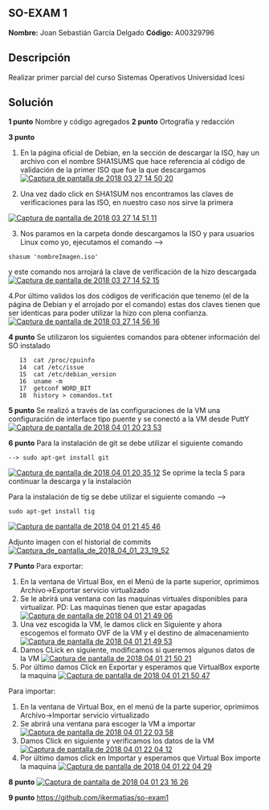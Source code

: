 ## SO-EXAM 1

**Nombre:** Joan Sebastián García Delgado
**Código:** A00329796

## Descripción

Realizar primer parcial del curso Sistemas Operativos Universidad Icesi

## Solución

**1 punto** Nombre y código agregados
**2 punto** Ortografía y redacción

**3 punto**

1. En la página oficial de Debian, en la sección de descargar la ISO, hay un archivo con el nombre SHA1SUMS que hace referencia al código de validación de la primer ISO que fue la que descargamos
<a href="https://imgbb.com/"><img src="https://image.ibb.co/bO6FPn/Captura_de_pantalla_de_2018_03_27_14_50_20.png" alt="Captura de pantalla de 2018 03 27 14 50 20" border="0" /></a>

2. Una vez dado click en SHA1SUM nos encontramos las claves de verificaciones para las ISO, en nuestro caso nos sirve la primera

<a href="https://imgbb.com/"><img src="https://image.ibb.co/dtJJc7/Captura_de_pantalla_de_2018_03_27_14_51_11.png" alt="Captura de pantalla de 2018 03 27 14 51 11" border="0" /></a>

3. Nos paramos en la carpeta donde descargamos la ISO y para usuarios Linux como yo, ejecutamos el comando -->
~~~
shasum 'nombreImagen.iso' 
~~~
y este comando nos arrojará la clave de verificación de la hizo descargada
<a href="https://ibb.co/eHQaPn"><img src="https://preview.ibb.co/gq09jn/Captura_de_pantalla_de_2018_03_27_14_52_15.png" alt="Captura de pantalla de 2018 03 27 14 52 15" border="0" /></a>

4.Por último validos los dos códigos de verificación que tenemo (el de la página de Debian y el arrojado por el comando) estas dos claves tienen que ser identicas para poder utilizar la hizo con plena confianza.
<a href="https://ibb.co/jwtvPn"><img src="https://preview.ibb.co/gMZfqS/Captura_de_pantalla_de_2018_03_27_14_56_16.png" alt="Captura de pantalla de 2018 03 27 14 56 16" border="0" /></a>

**4 punto**
Se utilizaron los siguientes comandos para obtener información del SO instalado
~~~
   13  cat /proc/cpuinfo
   14  cat /etc/issue
   15  cat /etc/debian_version
   16  uname -m
   17  getconf WORD_BIT
   18  history > comandos.txt
   ~~~

**5 punto**
Se realizó a través de las configuraciones de la VM una configuración de interface tipo puente y se conectó a la VM desde PuttY 
<a href="https://imgbb.com/"><img src="https://image.ibb.co/dv84jn/Captura_de_pantalla_de_2018_04_01_20_23_53.png" alt="Captura de pantalla de 2018 04 01 20 23 53" border="0" /></a>

**6 punto**
Para la instalación de git se debe utilizar el siguiente comando
~~~
--> sudo apt-get install git 
~~~ 
<a href="https://ibb.co/mG9APn"><img src="https://preview.ibb.co/dnuc4n/Captura_de_pantalla_de_2018_04_01_20_35_12.png" alt="Captura de pantalla de 2018 04 01 20 35 12" border="0" /></a> 
Se oprime la tecla S para continuar la descarga y la instalación 

Para la instalación de tig se debe utilizar el siguiente comando
-->
~~~
sudo apt-get install tig
~~~ 
<a href="https://ibb.co/jCvTAS"><img src="https://preview.ibb.co/ccgeH7/Captura_de_pantalla_de_2018_04_01_21_45_46.png" alt="Captura de pantalla de 2018 04 01 21 45 46" border="0" /></a>

Adjunto imagen con el historial de commits 
<a href="https://ibb.co/bXCGHH"><img src="https://preview.ibb.co/bHmMjx/Captura_de_pantalla_de_2018_04_01_23_19_52.png" alt="Captura_de_pantalla_de_2018_04_01_23_19_52" border="0"></a>

**7 Punto**
Para exportar:
1. En la ventana de Virtual Box, en el Menú de la parte superior, oprimimos Archivo->Exportar servicio virtualizado
2. Se le abrirá una ventana con las maquinas virtuales disponibles para virtualizar. PD: Las maquinas tienen que estar apagadas
<a href="https://imgbb.com/"><img src="https://image.ibb.co/iOPMVS/Captura_de_pantalla_de_2018_04_01_21_49_06.png" alt="Captura de pantalla de 2018 04 01 21 49 06" border="0" /></a>
3. Una vez escogida la VM, le damos click en Siguiente y ahora escogemos el formato OVF de la VM y el destino de almacenamiento
<a href="https://imgbb.com/"><img src="https://image.ibb.co/nE7x4n/Captura_de_pantalla_de_2018_04_01_21_49_53.png" alt="Captura de pantalla de 2018 04 01 21 49 53" border="0" /></a>
4. Damos CLick en siguiente, modificamos si queremos algunos datos de la VM
<a href="https://imgbb.com/"><img src="https://image.ibb.co/kEkjjn/Captura_de_pantalla_de_2018_04_01_21_50_21.png" alt="Captura de pantalla de 2018 04 01 21 50 21" border="0" /></a>
5. Por último damos Click en Exportar y esperamos que VirtualBox exporte la maquina
<a href="https://imgbb.com/"><img src="https://image.ibb.co/hODFqS/Captura_de_pantalla_de_2018_04_01_21_50_47.png" alt="Captura de pantalla de 2018 04 01 21 50 47" border="0" /></a>

Para importar:
1. En la ventana de Virtual Box, en el menú de la parte superior, oprimimos Archivo->Importar servicio virtualizado
2. Se abrirá una ventana para escoger la VM a importar
<a href="https://ibb.co/dvY4jn"><img src="https://preview.ibb.co/kO5vqS/Captura_de_pantalla_de_2018_04_01_22_03_58.png" alt="Captura de pantalla de 2018 04 01 22 03 58" border="0" /></a>
3. Damos Click en siguiente y verificamos los datos de la VM
<a href="https://ibb.co/d5pc4n"><img src="https://preview.ibb.co/iMA6x7/Captura_de_pantalla_de_2018_04_01_22_04_12.png" alt="Captura de pantalla de 2018 04 01 22 04 12" border="0" /></a>
4. Por último damos click en Importar y esperamos que Virtual Box importe la maquina
<a href="https://imgbb.com/"><img src="https://image.ibb.co/e85vqS/Captura_de_pantalla_de_2018_04_01_22_04_29.png" alt="Captura de pantalla de 2018 04 01 22 04 29" border="0" /></a>

**8 punto**
<a href="https://imgbb.com/"><img src="https://image.ibb.co/fepVqS/Captura_de_pantalla_de_2018_04_01_23_16_26.png" alt="Captura de pantalla de 2018 04 01 23 16 26" border="0" /></a>

**9 punto**
https://github.com/ikermatias/so-exam1
